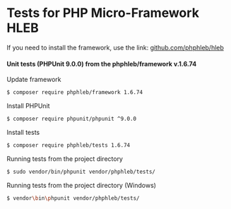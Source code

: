 Tests for PHP Micro-Framework HLEB
=====================

 If you need to install the framework, use the link: [github.com/phphleb/hleb](https://github.com/phphleb/hleb) 
 
 
 #### Unit tests (PHPUnit 9.0.0) from the phphleb/framework v.1.6.74

Update framework

```bash
$ composer require phphleb/framework 1.6.74
```

Install PHPUnit

```bash
$ composer require phpunit/phpunit ^9.0.0
```

Install tests

```bash
$ composer require phphleb/tests 1.6.74
```

Running tests from the project directory

```bash
$ sudo vendor/bin/phpunit vendor/phphleb/tests/
```

Running tests from the project directory (Windows)

```bash
$ vendor\bin\phpunit vendor/phphleb/tests/
```

